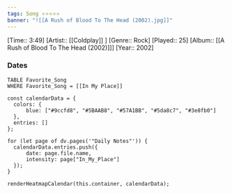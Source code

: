 ```yaml
---
tags: Song ⭐⭐⭐⭐⭐ 
banner: "![[A Rush of Blood To The Head (2002).jpg]]"
---
```

[Time:: 3:49]
[Artist:: [[Coldplay]] ]
[Genre:: Rock]
[Played:: 25]
[Album:: [[A Rush of Blood To The Head (2002)]]]
[Year:: 2002]
### Dates
````dataview
TABLE Favorite_Song
WHERE Favorite_Song = [[In My Place]]
````
  ```dataviewjs
const calendarData = { 
	colors: { 
		blue: ["#9ccfd8", "#5BAAB8", "#57A1BB", "#5da8c7", "#3e8fb0"] 
	}, 
	entries: [] 
}; 

for (let page of dv.pages('"Daily Notes"')) { 
	calendarData.entries.push({ 
		date: page.file.name, 
		intensity: page["In_My_Place"]
	}); 
} 

renderHeatmapCalendar(this.container, calendarData);
```
